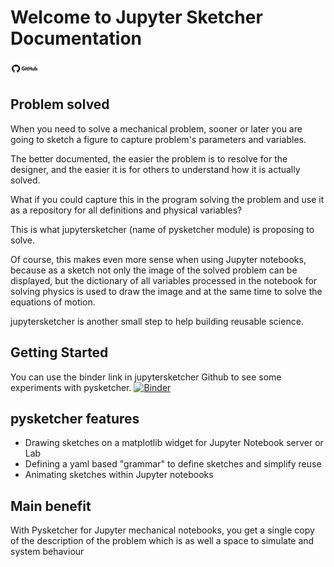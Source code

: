 # Welcome to Jupyter Sketcher Documentation

[![](images/github_small.png)](https://github.com/gbrault/jupytersketcher)

## Problem solved

When you need to solve a mechanical problem, sooner or later you are going to sketch a figure to capture problem's parameters and variables.

The better documented, the easier the problem is to resolve for the designer, and the easier it is for others to understand how it is actually solved.

What if you could capture this in the program solving the problem and use it as a repository for all definitions and physical variables?

This is what jupytersketcher (name of pysketcher module) is proposing to solve.

Of course, this makes even more sense when using Jupyter notebooks, because as a sketch not only the image of the solved problem can be displayed, but the dictionary of all variables processed in the notebook for solving physics is used to draw the image and at the same time to solve the equations of motion.

jupytersketcher is another small step to help building reusable science.

## Getting Started

You can use the binder link in jupytersketcher Github to see some experiments with pysketcher. 
[![Binder](https://mybinder.org/badge_logo.svg)](https://mybinder.org/v2/gh/gbrault/jupytersketcher.git/master?filepath=notebooks%2FDryFriction.ipynb)

## pysketcher features

* Drawing sketches on a matplotlib widget for Jupyter Notebook server or Lab
* Defining a yaml based "grammar" to define sketches and simplify reuse
* Animating sketches within Jupyter notebooks

## Main benefit

With Pysketcher for Jupyter mechanical notebooks, you get a single copy of the description of the problem which is as well a space to simulate and system behaviour
